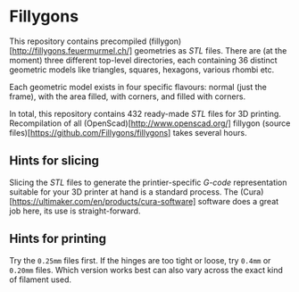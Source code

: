 Fillygons
=========

This repository contains precompiled (fillygon)[http://fillygons.feuermurmel.ch/] geometries
as _STL_ files. There are (at the moment) three different top-level directories, each containing
36 distinct geometric models like triangles, squares, hexagons, various rhombi etc.

Each geometric model exists in four specific flavours: normal (just the frame),
with the area filled, with corners, and filled with corners.

In total, this repository contains 432 ready-made _STL_ files for 3D printing.
Recompilation of all (OpenScad)[http://www.openscad.org/] fillygon
(source files)[https://github.com/Fillygons/fillygons] takes several hours.


Hints for slicing
-----------------

Slicing the _STL_ files to generate the printier-specific _G-code_ representation
suitable for your 3D printer at hand is a standard process.
The (Cura)[https://ultimaker.com/en/products/cura-software] software does a great
job here, its use is straight-forward.


Hints for printing
------------------

Try the `0.25mm` files first. If the hinges are too tight or loose,
try `0.4mm` or `0.20mm` files. Which version works best can also vary
across the exact kind of filament used.
